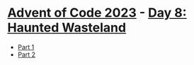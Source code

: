 # [Advent of Code 2023](../README.md) - [Day 8: Haunted Wasteland](https://adventofcode.com/2023/day/8)


* [Part 1](part1/README.md)
* [Part 2](part2/README.md)
